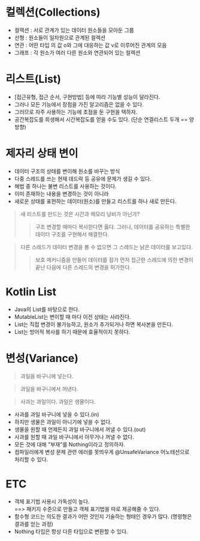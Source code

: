 # 컬렉션(Collections)
- 컬렉션 : 서로 관계가 있는 데이터 원소들을 모아둔 그룹
- 선형 : 원소들이 일차원으로 관계된 컬렉션
- 연관 : 어떤 타입 의 값 o와 그에 대응하는 값 v로 이루어진 관계의 모음
- 그래프 : 각 원소가 여러 다른 원소와 연관되어 있는 컬렉션

# 리스트(List)
- [접근유형, 접근 순서, 구현방법] 등에 따라 기능별 성능이 달라진다.
- 그러나 모든 기능에서 장점을 가진 알고리즘은 없을 수 있다.
- 그러므로 자주 사용하는 기능에 초점을 둔 구현을 택하자.
- 공간복잡도를 희생해서 시간복잡도를 얻을 수도 있다. (단순 연결리스트 두개 == 양방향)

# 제자리 상태 변이
- 데이터 구조의 상태를 변이해 원소를 바꾸는 방식
- 다중 스레드를 쓰는 현재 데드락 등 공유에 문제가 생길 수 있다.
- 해법 중 하나는 불변 리스트를 사용하는 것이다.
- 이미 존재하는 내용을 변경하는 것이 아니라
- 새로운 상태를 표현하는 데이터(원소)를 만들고 리스트를 하나 새로 만든다.
>새 리스트를 만드는 것은 시간과 메모리 낭비가 아닌가?
>> 구조 변경할 때마다 복사한다면 옳다. 그러나, 데이터를 공유하는 특별한 데이터 구조를 구현해서 해결한다.

>다른 스레드가 데이터 변경을 볼 수 없으면 그 스레드는 낡은 데이터를 보고있다.
>> 보호 메커니즘을 만들어 데이터를 잠가 먼저 접근한 스레드에 의한 변경이 끝난 다음에 다른 스레드의 변경을  허가한다.    

# Kotlin List
- Java의 List를 바탕으로 한다.
- MutableList는 변이할 때 마다 이전 상태는 사라진다.
- List는 직접 변경이 불가능하고, 원소가 추가되거나 하면 복사본을 만든다.
- List는 방어적 복사를 하기 때문에 효율적이지 못하다.

# 변성(Variance)
> 과일을 바구니에 넣는다. 

> 과일을 바구니에서 꺼낸다.

> 사과는 과일이다. 과일은 생물이다.
- 사과를 과일 바구니에 넣을 수 있다.(in)
- 하지만 생물은 과일이 아니기에 넣을 수 없다.
- 생물을 원할 때 언제든지 과일 바구니에서 꺼낼 수 있다.(out)
- 사과를 원할 때 과일 바구니에서 아무거나 꺼낼 수 없다. 
- 모든 것에 대해 "부재"를 Nothing이라고 정의하자.
- 컴파일러에게 변성 문제 관련 에러를 못띄우게 @UnsafeVariance 어노테션으로 처리할 수 있다.

# ETC
- 객체 표기법 사용시 가독성이 높다.  
==> 패키지 수준으로 만들고 객체 표기법을 따로 제공해줄 수 있다.
- 함수형 코드는 의도한 결과가 어떤 것인지 기술하는 형태인 경우가 많다. (명령형은 결과를 얻는 과정)
- Nothing 타입은 항상 다른 타입으로 변환할 수 있다.
